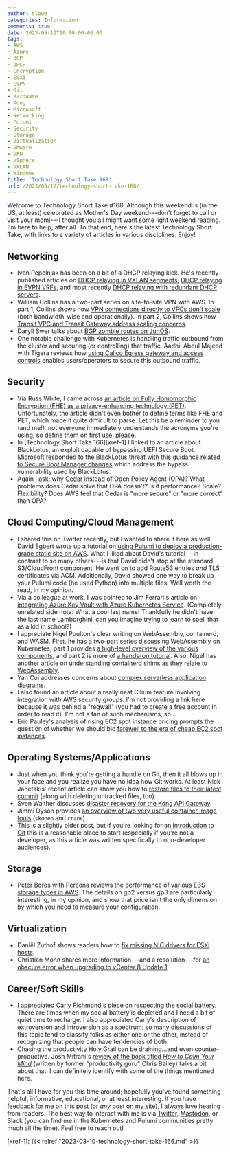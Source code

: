 ```yaml
---
author: slowe
categories: Information
comments: true
date: 2023-05-12T10:00:00-06:00
tags:
- AWS
- Azure
- BGP
- DHCP
- Encryption
- ESXi
- EVPN
- Git
- Hardware
- Kong
- Microsoft
- Networking
- Pulumi
- Security
- Storage
- Virtualization
- VMware
- VPN
- vSphere
- VXLAN
- Windows
title: 'Technology Short Take 168'
url: /2023/05/12/technology-short-take-168/
---
```


Welcome to Technology Short Take #168! Although this weekend is (in the US, at least) celebrated as Mother's Day weekend---don't forget to call or visit your mom!---I thought you all might want some light weekend reading. I'm here to help, after all. To that end, here's the latest Technology Short Take, with links to a variety of articles in various disciplines. Enjoy!<!--more-->

## Networking

* Ivan Pepelnjak has been on a bit of a DHCP relaying kick. He's recently published articles on [DHCP relaying in VXLAN segments][link-2], [DHCP relaying in EVPN VRFs][link-3], and most recently [DHCP relaying with redundant DHCP servers][link-4].
* William Collins has a two-part series on site-to-site VPN with AWS. In part 1, Collins shows how [VPN connections directly to VPCs don't scale][link-6] (both bandwidth-wise and operationally). In part 2, Collins shows how [Transit VPC and Transit Gateway address scaling concerns][link-7].
* Daryll Swer talks about [BGP zombie routes on JunOS][link-14].
* One notable challenge with Kubernetes is handling traffic outbound from the cluster and securing (or controlling) that traffic. Aadhil Abdul Majeed with Tigera reviews how [using Calico Egress gateway and access controls][link-19] enables users/operators to secure this outbound traffic.

## Security

* Via Russ White, I came across [an article on Fully Homomorphic Encryption (FHE) as a privacy-enhancing technology (PET)][link-13]. Unfortunately, the article didn't even bother to define terms like FHE and PET, which made it quite difficult to parse. Let this be a reminder to you (and me!): not everyone immediately understands the acronyms you're using, so define them on first use, please.
* In [Technology Short Take 166][xref-1] I linked to an article about BlackLotus, an exploit capable of bypassing UEFI Secure Boot. Microsoft responded to the BlackLotus threat with this [guidance related to Secure Boot Manager changes][link-24] which address the bypass vulnerability used by BlackLotus.
* Again I ask: why [Cedar][link-26] instead of Open Policy Agent (OPA)? What problems does Cedar solve that OPA doesn't? Is it performance? Scale? Flexibility? Does AWS feel that Cedar is "more secure" or "more correct" than OPA?

## Cloud Computing/Cloud Management

* I shared this on Twitter recently, but I wanted to share it here as well. David Egbert wrote up a tutorial on [using Pulumi to deploy a production-grade static site on AWS][link-10]. What I liked about David's tutorial---in contrast to so many others---is that David didn't stop at the standard S3/CloudFront component. He went on to add Route53 entries _and_ TLS certificates via ACM. Additionally, David showed one way to break up your Pulumi code (he used Python) into multiple files. Well worth the read, in my opinion.
* Via a colleague at work, I was pointed to Jim Ferrari's article on [integrating Azure Key Vault with Azure Kubernetes Service][link-12]. (Completely unrelated side note: What a cool last name! Thankfully he didn't have the last name Lamborghini, can you imagine trying to learn to spell that as a kid in school?)
* I appreciate Nigel Poulton's clear writing on WebAssembly, containerd, and WASM. First, he has a two-part series discussing WebAssembly on Kubernetes; part 1 provides [a high-level overview of the various components][link-15], and part 2 is more of [a hands-on tutorial][link-16]. Also, Nigel has another article on [understanding containerd shims as they relate to WebAssembly][link-17].
* Yan Cui addresses concerns about [complex serverless application diagrams][link-21].
* I also found an article about a really neat Cilium feature involving integration with AWS security groups. I'm not providing a link here because it was behind a "regwall" (you had to create a free account in order to read it). I'm not a fan of such mechanisms, so...
* Eric Pauley's analysis of rising EC2 spot instance pricing prompts the question of whether we should bid [farewell to the era of cheap EC2 spot instances][link-25].

## Operating Systems/Applications

* Just when you think you're getting a handle on Git, then it all blows up in your face and you realize you have no idea how Git works. At least Nick Janetakis' recent article can show you how to [restore files to their latest commit][link-5] (along with deleting untracked files, too).
* Sven Walther discusses [disaster recovery for the Kong API Gateway][link-8].
* Jimmi Dyson provides [an overview of two very useful container image tools][link-20] (`skopeo` and `crane`).
* This is a slightly older post, but if you're looking for [an introduction to Git][link-22] this is a reasonable place to start (especially if you're not a developer, as this article was written specifically to non-developer audiences).

## Storage

* Peter Boros with Percona reviews [the performance of various EBS storage types in AWS][link-18]. The details on gp2 versus gp3 are particularly interesting, in my opinion, and show that price isn't the only dimension by which you need to measure your configuration.

## Virtualization

* Daniël Zuthof shows readers how to [fix missing NIC drivers for ESXi hosts][link-9].
* Christian Mohn shares more information---and a resolution---for [an obscure error when upgrading to vCenter 8 Update 1][link-11].

## Career/Soft Skills

* I appreciated Carly Richmond's piece on [respecting the social battery][link-1]. There are times when my social battery is depleted and I need a bit of quiet time to recharge. I also appreciated Carly's description of extroversion and introversion as a spectrum; so many discussions of this topic tend to classify folks as either one or the other, instead of recognizing that people can have tendencies of both.
* Chasing the productivity Holy Grail can be draining...and even counter-productive. Josh Mitrani's [review of the book titled _How to Calm Your Mind_][link-23] (written by former "productivity guru" Chris Bailey) talks a bit about that. I can definitely identify with some of the things mentioned here.

That's all I have for you this time around; hopefully you've found something helpful, informative, educational, or at least interesting. If you have feedback for me on this post (or _any_ post on my site), I always love hearing from readers. The best way to interact with me is via [Twitter][link-98], [Mastodon][link-99], or Slack (you can find me in the Kubernetes and Pulumi communities pretty much all the time). Feel free to reach out!

[link-1]: https://carlyrichmond.com/2023/04/05/charge-me-up/
[link-2]: https://blog.ipspace.net/2023/03/netlab-vxlan-dhcp-relay.html
[link-3]: https://blog.ipspace.net/2023/04/netlab-evpn-dhcp-relay.html
[link-4]: https://blog.ipspace.net/2023/04/dhcp-redundant-relay.html
[link-5]: https://nickjanetakis.com/blog/git-restore-all-unstaged-and-untracked-files-back-to-their-latest-commit
[link-6]: https://wcollins.io/posts/2022/evolution-of-aws-site-to-site-vpn-part-1/
[link-7]: https://wcollins.io/posts/2023/evolution-of-aws-site-to-site-vpn-part-2/
[link-8]: https://svenwal.de/blog/20230404_kong_disaster_recovery/
[link-9]: https://blog.zuthof.nl/2023/04/17/fixing-missing-nic-drivers-for-esxi-hosts/
[link-10]: https://medium.com/@dmegbert/deploying-a-production-grade-static-site-on-aws-using-route53-cloudfront-and-s3-with-pulumi-17d95f9a283a
[link-11]: https://vninja.net/2023/04/19/upgrading-vcenter8-invalid-type/
[link-12]: https://jimferrari.com/2022/02/23/integrate-azure-key-vault-with-azure-kubernetes-service/
[link-13]: https://iapp.org/news/a/the-latest-in-homomorphic-encryption-a-game-changer-shaping-up/
[link-14]: https://blog.apnic.net/2023/04/13/navigating-a-bgp-zombie-outbreak-on-juniper-routers/
[link-15]: https://nigelpoulton.com/webassembly-on-kubernetes-everything-you-need-to-know/
[link-16]: https://nigelpoulton.com/webassembly-on-kubernetes-ultimate-hands-on/
[link-17]: https://nigelpoulton.com/webassembly-and-containerd-how-it-works/
[link-18]: https://www.percona.com/blog/performance-of-various-ebs-storage-types-in-aws/
[link-19]: https://www.tigera.io/blog/using-calico-egress-gateway-and-access-controls-to-secure-traffic/
[link-20]: https://eng.d2iq.com/blog/a-tale-of-two-container-image-tools-skopeo-and-crane/
[link-21]: https://theburningmonk.com/2020/11/even-simple-serverless-applications-have-complex-architecture-diagrams-so-what/
[link-22]: https://infrastructureascode.ch/git101.html
[link-23]: https://bookthoughts.substack.com/p/how-to-calm-your-mind
[link-24]: https://msrc.microsoft.com/blog/2023/05/guidance-related-to-secure-boot-manager-changes-associated-with-cve-2023-24932/
[link-25]: https://pauley.me/post/2023/spot-price-trends/
[link-26]: https://aws.amazon.com/blogs/opensource/using-open-source-cedar-to-write-and-enforce-custom-authorization-policies/
[link-98]: https://twitter.com/scott_lowe
[link-99]: https://fosstodon.org/@scottslowe
[xref-1]: {{< relref "2023-03-10-technology-short-take-166.md" >}}
